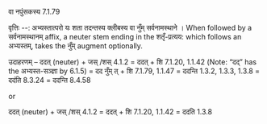 

 वा नपुंसकस्य 7.1.79 


वृत्तिः --: अभ्‍यस्‍तात्‍परो यः शता तदन्‍तस्‍य क्‍लीबस्‍य वा नुँम् सर्वनामस्‍थाने । When followed by a सर्वनामस्थानम् affix, a neuter stem ending in the शतृँ-प्रत्यय: which follows an अभ्यस्तम्, takes the नुँम् augment optionally. 


उदाहरणम् – ददत् (neuter) + जस् /शस् 4.1.2 = ददत् + शि 7.1.20, 1.1.42 (Note: “दद्” has the अभ्यस्त-सञ्ज्ञा by 6.1.5) = दद नुँम् त् + शि 7.1.79, 1.1.47 = ददन्ति 1.3.2, 1.3.3, 1.3.8 = ददंति 8.3.24 = ददन्ति 8.4.58 

or 

ददत् (neuter) + जस् /शस् 4.1.2 = ददत् + शि 7.1.20, 1.1.42 = ददति 1.3.8 


